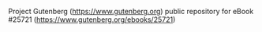 Project Gutenberg (https://www.gutenberg.org) public repository for eBook #25721 (https://www.gutenberg.org/ebooks/25721)
